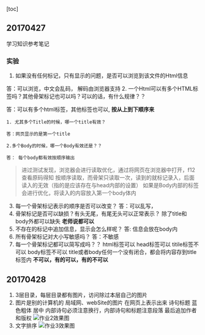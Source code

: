 [toc]

## 20170427
学习知识参考笔记

### 实验
1. 如果没有任何标记，只有显示的问题，是否可以浏览到该文件的Html信息

答：可以浏览，中文会乱码， 解码由浏览器支持
2. 一个Html可以有多个HTML标签吗？其他骨架标记也可以吗？可以的话，有什么规律？？

答：可以有多个html标签，其他标签也可以, **按从上到下顺序来**
    
    1. 尤其多个Title的时候，哪一个title有效？  
	
	答：网页显示的是第一个title
    
    2.多个Body的时候，哪一个Body有效还是？？
    
	答： 每个body都有效按顺序输出
    
> 进过测试发现，浏览器会进行读取优化，通过将网页在浏览器中打开，f12查看原码得知
> 按顺序读取，而骨架只读取一次，读到的就标记录入，后面读入的无效（指的是应该存在与head内部的设置）
> 如果是Body内部的标签会进行优化，将读入的内容放入第一个body体内
    
3. 每一个骨架标记表示的顺序是否可以改变？
答：可以乱写，
4. 骨架标记是否可以缺损？有头无尾，有尾无头可以正常表示？
除了title和body外都可以缺失 **老师说都可以**
5. 不存在的标记中追加信息，显示会怎么样呢？
答: 信息会放在body内
6. 所有骨架标记对大小写敏感吗？
答：不敏感
7. 每一个骨架标记都可以简写成<TAG />吗？？
html标签可以
head标签可以
titile标签不可以
body标签不可以
title或者body任何一个没有闭合，都会将内容存到title标签内
**不可以，有的可以，有的不可以**

## 20170428
1. 3层目录，每层目录都有图片，访问除过本层自己的图片
2. 图片是别的计算机的
局域网、webSite的图片 在网页上表示出来
诗句标题 蓝色粗体 居中
内部诗句必须注意换行，内部诗句和标题注意段落
最后追加作者和版权
![作业2效果图](http://i1.piimg.com/517670/01f916c3d35a6f2c.jpg)
3. 文字排序 
![作业3效果图](http://i1.piimg.com/517670/134eb0fefb1b4b72.jpg)


